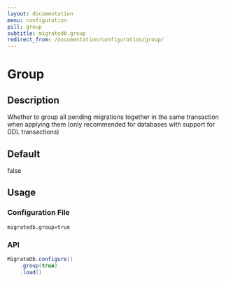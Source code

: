 ```yaml
---
layout: documentation
menu: configuration
pill: group
subtitle: migratedb.group
redirect_from: /documentation/configuration/group/
---
```


# Group

## Description

Whether to group all pending migrations together in the same transaction when applying them (only recommended for
databases with support for DDL transactions)

## Default

false

## Usage

### Configuration File

```properties
migratedb.group=true
```

### API

```java
MigrateDb.configure()
    .group(true)
    .load()
```

